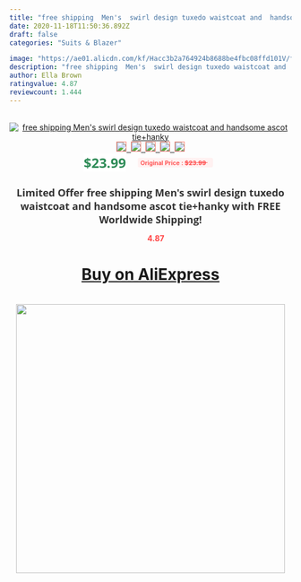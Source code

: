 ```yaml
---
title: "free shipping  Men's  swirl design tuxedo waistcoat and  handsome ascot tie+hanky"
date: 2020-11-18T11:50:36.892Z
draft: false
categories: "Suits & Blazer"

image: "https://ae01.alicdn.com/kf/Hacc3b2a764924b8688be4fbc08ffd101V/free-shipping-Men-s-swirl-design-tuxedo-waistcoat-and-handsome-ascot-tie-hanky.jpg"
description: "free shipping  Men's  swirl design tuxedo waistcoat and  handsome ascot tie+hanky"
author: Ella Brown
ratingvalue: 4.87
reviewcount: 1.444
---
```

<br>
<div style="text-align: center;">
<a href="https://s.click.aliexpress.com/e/_A2JrKd" target="_blank" rel="nofollow noopener noreferrer"><img alt="free shipping  Men's  swirl design tuxedo waistcoat and  handsome ascot tie+hanky" class="magnifier-image" src="https://ae01.alicdn.com/kf/Hacc3b2a764924b8688be4fbc08ffd101V/free-shipping-Men-s-swirl-design-tuxedo-waistcoat-and-handsome-ascot-tie-hanky.jpg_640x640.jpg">
<br>
<img style="border:1px solid salmon" src="https://ae01.alicdn.com/kf/Hacc3b2a764924b8688be4fbc08ffd101V/free-shipping-Men-s-swirl-design-tuxedo-waistcoat-and-handsome-ascot-tie-hanky.jpg_120x120.jpg">&nbsp;&nbsp;<img style="border:1px solid salmon" src="_120x120.jpg">&nbsp;&nbsp;<img style="border:1px solid salmon" src="_120x120.jpg">&nbsp;&nbsp;<img style="border:1px solid salmon" src="_120x120.jpg">&nbsp;&nbsp;<img style="border:1px solid salmon" src="_120x120.jpg"></a></div><br0>
<div style="text-align: center;"><span style="background-color: white; border: 0px; box-sizing: border-box; color: seagreen; display: inline-block; font-family: &quot;open sans&quot; , &quot;arial&quot; , &quot;helvetica&quot; , sans-serif , &quot;heiti&quot;; font-size: 24px; font-stretch: inherit; font-weight: 700; line-height: inherit; margin: 0px 10px 0px 0px; padding: 0px; vertical-align: middle;">$23.99 </span>
<span style="background: rgb(255 , 241 , 241); border-radius: 3px; border: 0px; box-sizing: border-box; color: #ff4747; display: inline-block; font-family: inherit; font-size: 12px; font-stretch: inherit; font-style: inherit; font-variant: inherit; font-weight: 600; line-height: inherit; margin: 0px; padding: 2px 5px; transform: scale(0.9); vertical-align: middle;">Original Price : <b style="text-decoration: line-through;">$23.99 </b> &nbsp;&nbsp;</span></div>
<h1 style="color: #333333; display: inline-block; font-family: &quot;open sans&quot; , &quot;arial&quot; , &quot;helvetica&quot; , sans-serif , &quot;heiti&quot;; font-size: 18px; font-stretch: inherit; font-weight: 700; text-align: center;">Limited Offer free shipping  Men's  swirl design tuxedo waistcoat and  handsome ascot tie+hanky with FREE Worldwide Shipping!</h1>
<div style="color: #ff4747; text-align: center;">
<img src="https://4.bp.blogspot.com/-M0ZcTcb-5uY/XleCXlxnR4I/AAAAAAAAAEc/OrjgMkXV1oMQFaCRZj5HQwOCBcu3w1FegCPcBGAYYCw/s1600/star.png" style="height: 15px;">&nbsp;<b>4.87</b></div>
<div class="button_cont" align="center"><a class="buynow_a" href="https://s.click.aliexpress.com/e/_A2JrKd" target="_blank" rel="nofollow noopener noreferrer"><H1>Buy on AliExpress</H1></a></div><br>
<div class="separator" style="clear: both; text-align: center;">
<img src="https://lh3.googleusercontent.com/-pTy5HemUv9M/XlePHvY0dAI/AAAAAAAAAE4/0nX5iRUoIWY8eMW9Dpxeirr157OZliDIgCLcBGAsYHQ/s1600/badge.gif" width="480">
</div>

